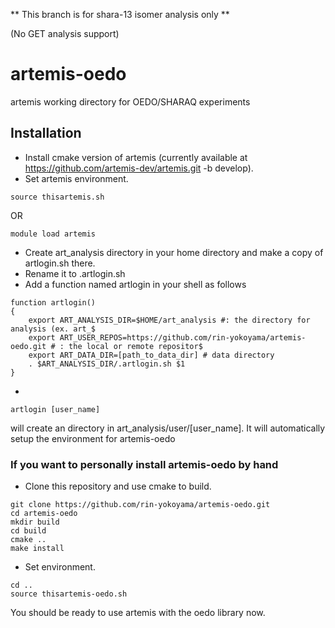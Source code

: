 ** This branch is for shara-13 isomer analysis only **

(No GET analysis support)
# artemis-oedo
artemis working directory for OEDO/SHARAQ experiments

## Installation
- Install cmake version of artemis (currently available at https://github.com/artemis-dev/artemis.git -b develop).
- Set artemis environment.
```
source thisartemis.sh
```
OR
```
module load artemis
```
- Create art_analysis directory in your home directory and make a copy of artlogin.sh there.
- Rename it to .artlogin.sh
- Add a function named artlogin in your shell as follows
```
function artlogin()
{
    export ART_ANALYSIS_DIR=$HOME/art_analysis #: the directory for analysis (ex. art_$
    export ART_USER_REPOS=https://github.com/rin-yokoyama/artemis-oedo.git # : the local or remote repositor$
    export ART_DATA_DIR=[path_to_data_dir] # data directory
    . $ART_ANALYSIS_DIR/.artlogin.sh $1
}
```
-
```
artlogin [user_name]
```
will create an directory in art_analysis/user/[user_name]. It will automatically setup the environment for artemis-oedo

### If you want to personally install artemis-oedo by hand
- Clone this repository and use cmake to build.
```
git clone https://github.com/rin-yokoyama/artemis-oedo.git
cd artemis-oedo
mkdir build
cd build
cmake ..
make install
```
- Set environment.
```
cd ..
source thisartemis-oedo.sh
```
You should be ready to use artemis with the oedo library now.
